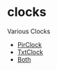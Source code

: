 # clocks
Various Clocks

- [PirClock](https://pirsquared.github.io/clocks/PirClock)
- [TxtClock](https://pirsquared.github.io/clocks/TxtClock)
- [Both](https://pirsquared.github.io/clocks/watch)
